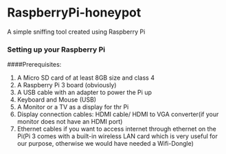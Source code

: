 # RaspberryPi-honeypot
A simple sniffing tool created using Raspberry Pi

### Setting up your Raspberry Pi

####Prerequisites:

1. A Micro SD card of at least 8GB size and class 4
2. A Raspberry Pi 3 board (obviously)
3. A USB cable with an adapter to power the Pi up
4. Keyboard and Mouse (USB)
5. A Monitor or a TV as a display for thr Pi
6. Display connection cables: HDMI cable/ HDMI to VGA converter(if your monitor does not have an HDMI port)
6. Ethernet cables if you want to access internet through ethernet on the Pi(Pi 3 comes with a built-in wireless LAN card which is very useful for our purpose, otherwise we would have needed a Wifi-Dongle)

